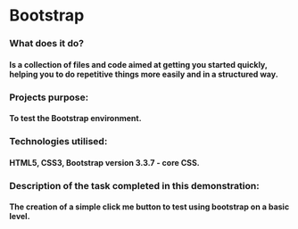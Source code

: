 # Bootstrap

### What does it do?
#### Is a collection of files and code aimed at getting you started quickly, helping you to do repetitive things more easily and in a structured way.

### Projects purpose:
#### To test the Bootstrap environment.

### Technologies utilised:
#### HTML5, CSS3, Bootstrap version 3.3.7 - core CSS.

### Description of the task completed in this demonstration:
#### The creation of a simple click me button to test using bootstrap on a basic level.